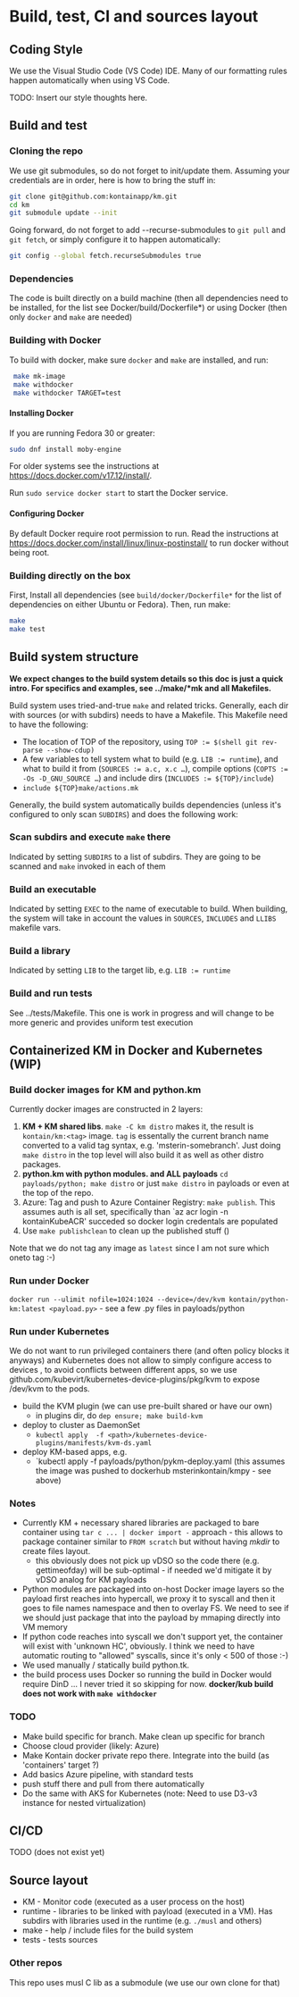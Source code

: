 # Build, test, CI and sources layout

## Coding Style

We use the Visual Studio Code (VS Code) IDE.
Many of our formatting rules happen automatically when using VS Code.

TODO: Insert our style thoughts here.

## Build and test

### Cloning the repo

We use git submodules, so do not forget to init/update them. Assuming your credentials are in order, here is how to bring the stuff in:

```sh
git clone git@github.com:kontainapp/km.git
cd km
git submodule update --init
```

Going forward, do not forget to add --recurse-submodules to `git pull` and `git fetch`, or simply configure it to happen automatically:

```sh
git config --global fetch.recurseSubmodules true
```

### Dependencies

The  code is built directly on a build machine (then all dependencies need to be installed, for the list see Docker/build/Dockerfile*) or using Docker (then only `docker` and `make` are needed)

### Building with Docker

To build with docker, make sure `docker` and  `make` are installed, and run:

```sh
 make mk-image
 make withdocker
 make withdocker TARGET=test
```

#### Installing Docker

If you are running Fedora 30 or greater:

```sh
sudo dnf install moby-engine
```

For older systems see the instructions at https://docs.docker.com/v17.12/install/.

Run `sudo service docker start` to start the Docker service.

#### Configuring Docker

By default Docker require root permission to run. Read the instructions at https://docs.docker.com/install/linux/linux-postinstall/ to run docker without being root.


### Building directly on the box

First, Install all dependencies (see `build/docker/Dockerfile*` for the list of dependencies on either Ubuntu or Fedora).
Then, run make:

```sh
make
make test
```

## Build system structure

**We expect changes to the build system details so this doc is just a quick intro. For specifics and examples, see ../make/\*mk and all Makefiles.**

Build system uses tried-and-true `make` and related tricks. Generally, each dir with sources (or with subdirs) needs to have a Makefile. This Makefile need to have the following:

* The location of TOP of the repository, using  `TOP := $(shell git rev-parse --show-cdup)`
* A few variables to tell system what to build (e.g. `LIB := runtime`), and what to build it from (`SOURCES := a.c, x.c …`), compile options (`COPTS := -Os -D_GNU_SOURCE …`) and include dirs (`INCLUDES := ${TOP}/include`)
* `include ${TOP}make/actions.mk`

Generally, the build system automatically builds dependencies (unless it's configured to only scan `SUBDIRS`) and does the following work:

### Scan subdirs and execute `make` there

Indicated by setting `SUBDIRS` to a list of subdirs. They are going to be scanned and `make` invoked in each of them

### Build an executable

Indicated by setting `EXEC` to the name of executable to build. When building, the system will take in account the values in `SOURCES`, `INCLUDES` and `LLIBS` makefile vars.

### Build a library

Indicated by setting `LIB` to the target lib, e.g. `LIB := runtime`

### Build and run tests

See ../tests/Makefile. This one is work in progress and will change to be more generic and provides uniform test execution

## Containerized KM in Docker and Kubernetes (WIP)

### Build docker images for KM and python.km

Currently docker images are constructed in 2 layers:

 1. **KM + KM shared libs**. `make -C km distro` makes it, the result is `kontain/km:<tag>` image. `tag` is essentally the current branch name converted to a valid tag syntax, e.g. 'msterin-somebranch'. Just doing `make distro` in the top level will also build it as well as other distro packages.
 1. **python.km with python modules. and ALL payloads** `cd payloads/python; make distro` or just `make distro` in payloads or even at the top of the repo.
 1. Azure: Tag and push to Azure Container Registry: `make publish`. This assumes auth is all set, specifically than `az acr login -n kontainKubeACR' succeded so docker login credentals are populated
 1. Use `make publishclean` to clean up the published stuff ()

Note that we do not tag any image as `latest` since I am not sure which oneto tag :-)

### Run under Docker

`docker run --ulimit nofile=1024:1024 --device=/dev/kvm kontain/python-km:latest <payload.py>` - see a few .py files in payloads/python

### Run under Kubernetes

We do not want to run privileged containers there (and often policy blocks it anyways) and Kubernetes does not allow to simply configure access to devices , to avoid conflicts between different apps, so we use github.com/kubevirt/kubernetes-device-plugins/pkg/kvm to expose /dev/kvm to the pods.

* build the KVM plugin (we can use pre-built shared or have our own)
  * in plugins dir, do `dep ensure; make build-kvm`
* deploy to cluster as DaemonSet
  * `kubectl apply  -f <path>/kubernetes-device-plugins/manifests/kvm-ds.yaml`
* deploy KM-based apps, e.g.
  * `kubectl apply -f payloads/python/pykm-deploy.yaml (this assumes the image was pushed to dockerhub msterinkontain/kmpy - see above)

### Notes

* Currently KM + necessary shared libraries are packaged to bare container using `tar c ... | docker import -`  approach - this allows to package container similar to `FROM scratch` but without having *mkdir* to create files layout.
  * this obviously does not pick up vDSO so the code there (e.g. gettimeofday) will be sub-optimal - if needed we'd mitigate it by vDSO analog for KM payloads
* Python modules are packaged into on-host Docker image layers so the payload first reaches into hypercall, we proxy it to syscall and then it goes to file names namespace and then to overlay FS. We need to see if we should just package that into the payload by mmaping directly into VM memory
* If python code reaches into  syscall we don't support yet, the container will exist with 'unknown HC', obviously. I think we need to have automatic routing to "allowed" syscalls, since it's only < 500 of those :-)
* We used manually / statically build python.tk.
* the build process uses Docker so running the build in Docker would require DinD ... I never tried it so skipping for now. **docker/kub build does not work with `make withdocker`**

### TODO

* Make build specific for branch. Make clean up specific for branch
* Choose cloud provider (likely: Azure)
* Make Kontain docker private repo there. Integrate into the build (as 'containers' target ?)
* Add basics Azure pipeline, with standard tests
* push stuff there and pull from there automatically
* Do the same with AKS for Kubernetes (note: Need to use D3-v3 instance for nested virtualization)

## CI/CD

TODO (does not exist yet)

## Source layout

* KM - Monitor code (executed as a user process on the host)
* runtime - libraries to be linked with payload (executed in a VM). Has subdirs with libraries used in the runtime (e.g. `./musl` and others)
* make - help / include files for the build system
* tests - tests sources

### Other repos

This repo uses musl C lib as a submodule (we use our own clone for that)
